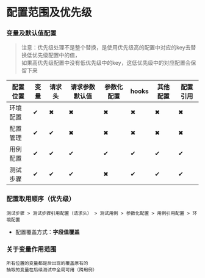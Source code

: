 # 配置范围及优先级

### 变量及默认值配置

> 注意：优先级处理不是整个替换，是使用优先级高的配置中对应的key去替换低优先级配置中的值，  
> 如果高优先级配置中没有低优先级中的key，这低优先级中的对应配置会保留下来

| 配置位置   | 变量       | 请求头      | 请求参数默认值  | 参数化配置    | hooks    | 其他配置     | 配置引用     |
|--------|----------|----------|----------|----------|----------|----------|----------|
| 环境配置   | &#x2714; | &#x2716; | &#x2716; | &#x2716; | &#x2716; | &#x2716; | &#x2716; |
| 配置管理   | &#x2714; | &#x2714; | &#x2716; | &#x2716; | &#x2716; | &#x2716; | &#x2716; |
| 用例配置   | &#x2714; | &#x2714; | &#x2714; | &#x2714; | &#x2714; | &#x2714; | &#x2714; |
| 测试步骤   | &#x2714; | &#x2714; | &#x2714; | &#x2716; | &#x2714; | &#x2714; | &#x2714; |


### 配置取用顺序（优先级）

`测试步骤 > 测试步骤引用配置（请求头） > 测试用例 > 参数化配置 > 用例引用配置 > 环境配置`

- 配置覆盖方式：**字段值覆盖**

### 关于变量作用范围
    所有位置的变量都是后出现的覆盖原有的
    抽取的变量在后续测试中全局可用（跨用例）